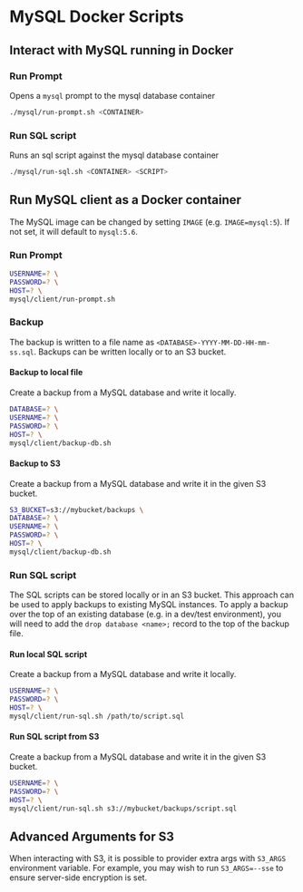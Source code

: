 # MySQL Docker Scripts

## Interact with MySQL running in Docker

### Run Prompt

Opens a `mysql` prompt to the mysql database container

```bash
./mysql/run-prompt.sh <CONTAINER>
```

### Run SQL script

Runs an sql script against the mysql database container

```bash
./mysql/run-sql.sh <CONTAINER> <SCRIPT>
```

## Run MySQL client as a Docker container

The MySQL image can be changed by setting `IMAGE` (e.g. `IMAGE=mysql:5`).
If not set, it will default to `mysql:5.6`.

### Run Prompt

```bash
USERNAME=? \
PASSWORD=? \
HOST=? \
mysql/client/run-prompt.sh
```

### Backup

The backup is written to a file name as `<DATABASE>-YYYY-MM-DD-HH-mm-ss.sql`.
Backups can be written locally or to an S3 bucket.

#### Backup to local file

Create a backup from a MySQL database and write it locally.

```bash
DATABASE=? \
USERNAME=? \
PASSWORD=? \
HOST=? \
mysql/client/backup-db.sh
```

#### Backup to S3

Create a backup from a MySQL database and write it in the given S3 bucket.

```bash
S3_BUCKET=s3://mybucket/backups \
DATABASE=? \
USERNAME=? \
PASSWORD=? \
HOST=? \
mysql/client/backup-db.sh
```

### Run SQL script

The SQL scripts can be stored locally or in an S3 bucket. This approach can be used
to apply backups to existing MySQL instances. To apply a backup over the top of
an existing database (e.g. in a dev/test environment), you will need to add the `drop database <name>;` record to the top of the backup file.

#### Run local SQL script

Create a backup from a MySQL database and write it locally.

```bash
USERNAME=? \
PASSWORD=? \
HOST=? \
mysql/client/run-sql.sh /path/to/script.sql
```

#### Run SQL script from S3

Create a backup from a MySQL database and write it in the given S3 bucket.

```bash
USERNAME=? \
PASSWORD=? \
HOST=? \
mysql/client/run-sql.sh s3://mybucket/backups/script.sql
```

## Advanced Arguments for S3

When interacting with S3, it is possible to provider extra args with `S3_ARGS`
environment variable. For example, you may wish to run `S3_ARGS=--sse` to ensure
server-side encryption is set.

